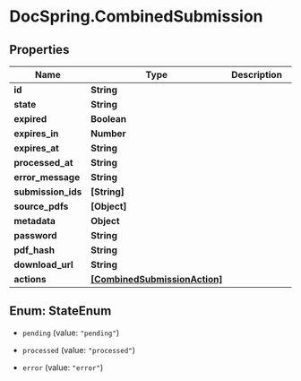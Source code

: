 # DocSpring.CombinedSubmission

## Properties

Name | Type | Description | Notes
------------ | ------------- | ------------- | -------------
**id** | **String** |  | 
**state** | **String** |  | 
**expired** | **Boolean** |  | 
**expires_in** | **Number** |  | 
**expires_at** | **String** |  | 
**processed_at** | **String** |  | 
**error_message** | **String** |  | 
**submission_ids** | **[String]** |  | 
**source_pdfs** | **[Object]** |  | 
**metadata** | **Object** |  | 
**password** | **String** |  | 
**pdf_hash** | **String** |  | 
**download_url** | **String** |  | 
**actions** | [**[CombinedSubmissionAction]**](CombinedSubmissionAction.md) |  | 



## Enum: StateEnum


* `pending` (value: `"pending"`)

* `processed` (value: `"processed"`)

* `error` (value: `"error"`)




